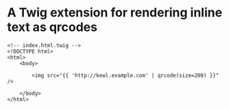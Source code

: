 # A Twig extension for rendering inline text as qrcodes

```
<!-- index.html.twig -->
<!DOCTYPE html>
<html>
    <body>

        <img src="{{ 'http://kewl.example.com' | qrcode(size=200) }}" />
    
    </body>
</html>
```